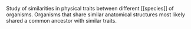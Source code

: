Study of similarities in physical traits between different [[species]] of organisms. Organisms that share similar anatomical structures most likely shared a common ancestor with similar traits.